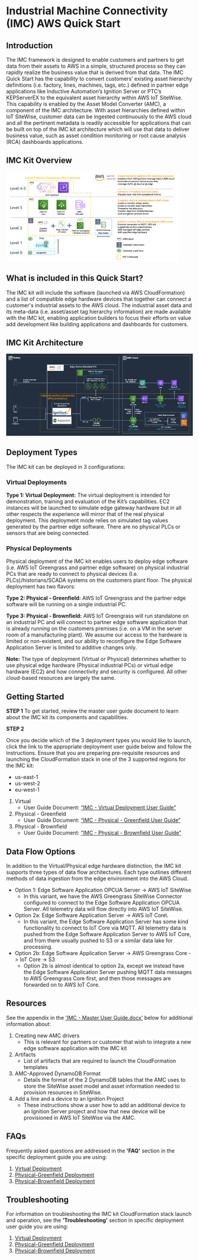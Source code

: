# Industrial Machine Connectivity (IMC) AWS Quick Start

## Introduction
The IMC framework is designed to enable customers and partners to get data from their assets to AWS in a simple, structured process so they can rapidly realize the business value that is derived from that data. The IMC Quick Start has the capability to convert customers’ existing asset hierarchy definitions (i.e. factory, lines, machines, tags, etc.) defined in partner edge applications like Inductive Automation’s Ignition Server or PTC’s KEPServerEX to the equivalent asset hierarchy within AWS IoT SiteWise. This capability is enabled by the Asset Model Converter (AMC), a component of the IMC architecture. With asset hierarchies defined within IoT SiteWise, customer data can be ingested continuously to the AWS cloud and all the pertinent metadata is readily accessible for applications that can be built on top of the IMC kit architecture which will use that data to deliver business value, such as asset condition monitoring or root cause analysis (RCA) dashboards applications.

## IMC Kit Overview
![IMC-Kit Overview](/documentation/images/IMC-Overview.png)

## What is included in this Quick Start?
The IMC kit will include the software (launched via AWS CloudFormation) and a list of compatible edge hardware devices that together can connect a customer's industrial assets to the AWS cloud. The industrial asset data and its meta-data (i.e. asset/asset tag hierarchy information) are made available with the IMC kit, enabling application builders to focus their efforts on value add development like building applications and dashboards for customers.

## IMC Kit Architecture
![IMC-Kit Overview](/documentation/images/IMC-Architecture.png)

## Deployment Types

The IMC kit can be deployed in 3 configurations:

### Virtual Deployments
**Type 1: Virtual Deployment:** The virtual deployment is intended for demonstration, training and evaluation of the Kit’s capabilities. EC2 instances will be launched to simulate edge gateway hardware but in all other respects the experience will mirror that of the real physical deployment. This deployment mode relies on simulated tag values generated by the partner edge software. There are no physical PLCs or sensors that are being connected.

### Physical Deployments
Physical deployment of the IMC kit enables users to deploy edge software (i.e. AWS IoT Greengrass and partner edge software) on physical industrial PCs that are ready to connect to physical devices (I.e. PLCs)/historians/SCADA systems on the customers plant floor. The physical deployment has two flavors:

**Type 2: Physical - Greenfield:** AWS IoT Greengrass and the partner edge software will be running on a single industrial PC.

**Type 3: Physical - Brownfield:** AWS IoT Greengrass will run standalone on an industrial PC and will connect to partner edge software application that is already running on the customers premises (i.e. on a VM in the server room of a manufacturing plant). We assume our access to the hardware is limited or non-existent, and our ability to reconfigure the Edge Software Application Server is limited to additive changes only.

**Note:**
The type of deployment (Virtual or Physical) determines whether to use physical edge hardware (Physical industrial PCs) or virtual edge hardware (EC2) and how connectivity and security is configured. All other cloud-based resources are largely the same.

## Getting Started

**STEP 1**
To get started, review the master user guide document to learn about the IMC kit its components and capabilities.

**STEP 2**

Once you decide which of the 3 deployment types you would like to launch, click the link to the appropriate deployment user guide below and follow the instructions. Ensure that you are preparing pre-requisite resources and launching the CloudFormation stack in one of the 3 supported regions for the IMC kit:
-	us-east-1
-	us-west-2
-	eu-west-1

1. Virtual
    - User Guide Document: [“IMC - Virtual Deployment User Guide”](https://github.com/aws-quickstart/quickstart-aws-industrial-machine-connectivity/raw/master/documentation/IMC%20-%20Virtual%20Deployment%20User%20Guide.docx)
2. Physical - Greenfield
    - User Guide Document: [“IMC - Physical - Greenfield User Guide”](https://github.com/aws-quickstart/quickstart-aws-industrial-machine-connectivity/raw/master/documentation/IMC%20-%20Physical-Greenfield%20Deployment%20User%20Guide.docx)
3. Physical - Brownfield
    - User Guide Document: [“IMC - Physical - Brownfield User Guide”](https://github.com/aws-quickstart/quickstart-aws-industrial-machine-connectivity/raw/master/documentation/IMC%20-%20Physical-Brownfield%20Deployment%20User%20Guide.docx)

## Data Flow Options

In addition to the Virtual/Physical edge hardware distinction, the IMC kit supports three types of data flow architectures. Each type outlines different methods of data ingestion from the edge environment into the AWS Cloud. 

- Option 1: Edge Software Application OPCUA Server -> AWS IoT SiteWise
    - In this variant, we have the AWS Greengrass SiteWise Connector configured to connect to the Edge Software Application OPCUA Server. All telemetry data will flow directly into AWS IoT SiteWise.
- Option 2a: Edge Software Application Server -> AWS IoT Core\
    - In this variant, the Edge Software Application Server has some kind functionality to connect to IoT Core via MQTT. All telemetry data is pushed from the Edge Software Application Server to AWS IoT Core, and from there usually pushed to S3 or a similar data lake for processing.
- Option 2b: Edge Software Application Server -> AWS Greengrass Core -> IoT Core -> S3
    - Option 2b is almost identical to option 2a, except we instead have the Edge Software Application Server pushing MQTT data messages to AWS Greengrass Core first, and then those messages are forwarded on to AWS IoT Core.

## Resources
See the appendix in the ['IMC - Master User Guide.docx'](https://github.com/aws-quickstart/quickstart-aws-industrial-machine-connectivity/raw/develop/documentation/IMC%20-%20Master%20User%20Guide.docx) below for additional information about:
1.	Creating new AMC drivers
    - This is relevant for partners or customer that wish to integrate a new edge software application with the IMC kit
2.	Artifacts
    - List of artifacts that are required to launch the CloudFormation templates
3.	AMC-Approved DynamoDB Format
    - Details the format of the 2 DynamoDB tables that the AMC uses to store the SiteWise asset model and asset information needed to provision resources in SiteWise.
4.	Add a line and a device to an Ignition Project
    - These instructions show a user how to add an additional device to an Ignition Server project and how that new device will be provisioned in AWS IoT SiteWise via the AMC.

## FAQs
Frequently asked questions are addressed in the **'FAQ'** section in the specific deployment guide you are using:
1. [Virtual Deployment](https://github.com/aws-quickstart/quickstart-aws-industrial-machine-connectivity/raw/master/documentation/IMC%20-%20Virtual%20Deployment%20User%20Guide.docx)
2. [Physical-Greenfield Deployment](https://github.com/aws-quickstart/quickstart-aws-industrial-machine-connectivity/raw/master/documentation/IMC%20-%20Physical-Greenfield%20Deployment%20User%20Guide.docx)
3. [Physical-Brownfield Deployment](https://github.com/aws-quickstart/quickstart-aws-industrial-machine-connectivity/raw/master/documentation/IMC%20-%20Physical-Brownfield%20Deployment%20User%20Guide.docx)

## Troubleshooting

For information on troubleshooting the IMC kit CloudFormation stack launch and operation, see the **'Troubleshooting'** section in specific deployment user guide you are using:
1. [Virtual Deployment](https://github.com/aws-quickstart/quickstart-aws-industrial-machine-connectivity/raw/master/documentation/IMC%20-%20Virtual%20Deployment%20User%20Guide.docx)
2. [Physical-Greenfield Deployment](https://github.com/aws-quickstart/quickstart-aws-industrial-machine-connectivity/raw/master/documentation/IMC%20-%20Physical-Greenfield%20Deployment%20User%20Guide.docx)
3. [Physical-Brownfield Deployment](https://github.com/aws-quickstart/quickstart-aws-industrial-machine-connectivity/raw/master/documentation/IMC%20-%20Physical-Brownfield%20Deployment%20User%20Guide.docx)